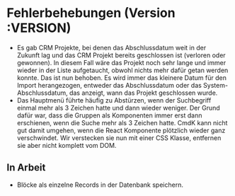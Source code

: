 # Fehlerbehebungen (Version :VERSION)

- Es gab CRM Projekte, bei denen das Abschlussdatum weit in der Zukunft lag und das CRM Projekt bereits geschlossen ist (verloren oder gewonnen). In diesem Fall wäre das Projekt noch sehr lange und immer wieder in der Liste aufgetaucht, obwohl nichts mehr dafür getan werden konnte. Das ist nun behoben. Es wird immer das kleinere Datum für den Import herangezogen, entweder das Abschlussdatum oder das System-Abschlussdatum, das anzeigt, wann das Projekt geschlossen wurde.
- Das Hauptmenü führte häufig zu Abstürzen, wenn der Suchbegriff einmal mehr als 3 Zeichen hatte und dann wieder weniger. Der Grund dafür war, dass die Gruppen als Komponenten immer erst dann erschienen, wenn die Suche mehr als 3 Zeichen hatte. CmdK kann nicht gut damit umgehen, wenn die React Komponente plötzlich wieder ganz verschwindet. Wir verstecken sie nun mit einer CSS Klasse, entfernen sie aber nicht komplett vom DOM.

## In Arbeit

- Blöcke als einzelne Records in der Datenbank speichern.
